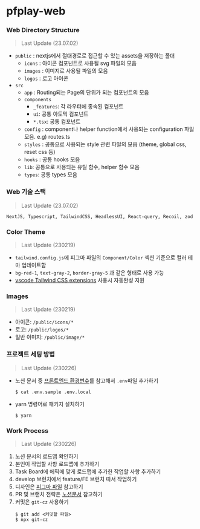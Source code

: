 # pfplay-web

### Web Directory Structure

> Last Update (23.07.02)

- `public` : nextjs에서 절대경로로 접근할 수 있는 assets을 저장하는 폴더
  - `icons` : 아이콘 컴포넌트로 사용될 svg 파일의 모음
  - `images` : 이미지로 사용될 파일의 모음
  - `logos` : 로고 아이콘
- `src`
  - `app` : Routing되는 Page의 단위가 되는 컴포넌트의 모음
  - `components`
    - `_features`: 각 라우터에 종속된 컴포넌트
    - `ui`: 공통 아토믹 컴포넌트
    - `*.tsx`: 공통 컴포넌트
  - `config` : component나 helper function에서 사용되는 configuration 파일 모음. e.g) routes.ts
  - `styles` : 공통으로 사용되는 style 관련 파일의 모음 (theme, global css, reset css 등)
  - `hooks` : 공통 hooks 모음
  - `lib`: 공통으로 사용되는 유틸 함수, helper 함수 모음
  - `types`: 공통 types 모음

### Web 기술 스택

> Last Update (23.07.02)

`NextJS, Typescript, TailwindCSS, HeadlessUI, React-query, Recoil, zod`

### Color Theme

> Last Update (230219)

- `tailwind.config.js`에 피그마 파일의 `Component/Color` 섹션 기준으로 컬러 테마 업데이트함
- `bg-red-1`, `text-gray-2`, `border-gray-5` 과 같은 형태로 사용 가능
- [vscode Tailwind CSS extensions](https://marketplace.visualstudio.com/items?itemName=bradlc.vscode-tailwindcss) 사용시 자동완성 지원

### Images

> Last Update (230219)

- 아이콘: `/public/icons/*`
- 로고: `/public/logos/*`
- 일반 이미지: `/public/image/*`

### 프로젝트 세팅 방법

> Last Update (230226)

- 노션 문서 중 [프론트엔드 환경변수](https://www.notion.so/pfplay/3ad552e5b35845c492146605159cc418?pvs=4)를 참고해서 `.env`파일 추가하기
  ```
  $ cat .env.sample .env.local
  ```
- yarn 명령어로 패키지 설치하기
  ```
  $ yarn
  ```

### Work Process

> Last Update (230226)

1. 노션 문서의 로드맵 확인하기
2. 본인이 작업할 사항 로드맵에 추가하기
3. Task Board에 에픽에 맞게 로드맵에 추가한 작업할 사항 추가하기
4. develop 브런치에서 feature/FE 브런치 따서 작업하기
5. 디자인은 [피그마 파일](https://www.figma.com/file/PrQd76USwYaa2gQ2uN2yyZ/PFPlay-GUI?node-id=1%3A10) 참고하기
6. PR 및 브랜치 전략은 [노션문서](https://www.notion.so/pfplay/Git-43050745466b4f749421de4cab55f831?pvs=4) 참고하기
7. 커밋은 `git-cz` 사용하기
   ```shell
   $ git add <커밋할 파일>
   $ npx git-cz
   ```
